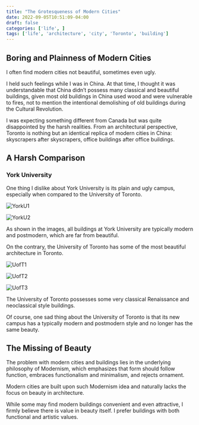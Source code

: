 ```yaml
---
title: "The Grotesqueness of Modern Cities"
date: 2022-09-05T10:51:09-04:00
draft: false
categories: ['life', ]
tags: ['life', 'architecture', 'city', 'Toronto', 'building']
---
```



## Boring and Plainness of Modern Cities 

I often find modern cities not beautiful, sometimes even ugly.  

I held such feelings while I was in China. At that time, I thought it was understandable that China didn’t possess many 
classical and beautiful buildings, given most old buildings in China used wood and were vulnerable to fires, 
not to mention the intentional demolishing of old buildings during the Cultural Revolution.  

I was expecting something different from Canada but was quite disappointed by the harsh realities.
From an architectural perspective, Toronto is nothing but an identical replica of modern cities in China: 
skyscrapers after skyscrapers, office buildings after office buildings.


## A Harsh Comparison 

### York University
One thing I dislike about York University is its plain and ugly campus, 
especially when compared to the University of Toronto.

![YorkU1](/life/The_grotesqueness_of_modern_cities/york1.jpeg "York University")

![YorkU2](/life/The_grotesqueness_of_modern_cities/york2.png "York University")

As shown in the images, all buildings at York University are typically modern and postmodern, 
which are far from beautiful.

On the contrary, the University of Toronto has some of the most beautiful architecture in Toronto.

![UofT1](/life/The_grotesqueness_of_modern_cities/uoft1.jpeg "University of Toronto")

![UofT2](/life/The_grotesqueness_of_modern_cities/uoft2.jpeg "University of Toronto")

![UofT3](/life/The_grotesqueness_of_modern_cities/uoft3.webp "University of Toronto")

The University of Toronto possesses some very classical Renaissance and neoclassical style buildings.  

Of course, one sad thing about the University of Toronto is that its new campus has a typically modern and postmodern style and no longer has the same beauty.



## The Missing of Beauty

The problem with modern cities and buildings lies in the underlying philosophy of Modernism, which emphasizes that form 
should follow function, embraces functionalism and minimalism, and rejects ornament.

Modern cities are built upon such Modernism idea and naturally lacks the focus on beauty in architecture.

While some may find modern buildings convenient and even attractive, I firmly believe there is value in beauty itself. 
I prefer buildings with both functional and artistic values.


